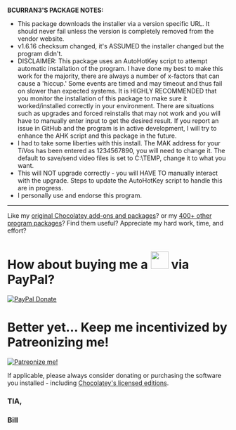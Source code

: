 **BCURRAN3'S PACKAGE NOTES:**

* This package downloads the installer via a version specific URL. It should never fail unless the version is completely removed from the vendor website.
* v1.6.16 checksum changed, it's ASSUMED the installer changed but the program didn't.
* DISCLAIMER: This package uses an AutoHotKey script to attempt automatic installation of the program. I have done my best to make this work for the majority, there are always a number of x-factors that can cause a 'hiccup.' Some events are timed and may timeout and thus fail on slower than expected systems. It is HIGHLY RECOMMENDED that you monitor the installation of this package to make sure it worked/installed correctly in your environment. There are situations such as upgrades and forced reinstalls that may not work and you will have to manually enter input to get the desired result. If you report an issue in GitHub and the program is in active development, I will try to enhance the AHK script and this package in the future.
* I had to take some liberties with this install. The MAK address for your TiVos has been entered as 1234567890, you will need to change it. The default to save/send video files is set to C:\TEMP, change it to what you want.
* This will NOT upgrade correctly - you will HAVE TO manually interact with the upgrade. Steps to update the AutoHotKey script to handle this are in progress.
* I personally use and endorse this program.

***

Like my [original Chocolatey add-ons and packages](https://community.chocolatey.org/packages?q=tag%3Abcurran3)? or my [400+ other program packages](https://chocolatey.org/profiles/bcurran3)? Find them useful? Appreciate my hard work, time, and effort?


<h1>How about buying me a <img src="https://cdn.rawgit.com/bcurran3/ChocolateyPackages/master/mylogos/beer.png" alt="" width="40" height="40"> via PayPal?</h1>

[![PayPal Donate](https://www.paypalobjects.com/webstatic/mktg/logo/AM_SbyPP_mc_vs_dc_ae.jpg)](https://www.paypal.me/bcurran3donations)

<h1>Better yet... Keep me incentivized by Patreonizing me!</h1>

[![Patreonize me!](https://c5.patreon.com/external/logo/downloads_wordmark_white_on_coral.png)](https://www.patreon.com/bcurran3)


If applicable, please always consider donating or purchasing the software you installed - including [Chocolatey's licensed editions](https://chocolatey.org/pricing).

<h3>TIA,</h3>

<h3>Bill</h3>